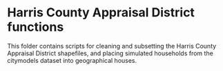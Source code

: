 # Harris County Appraisal District functions
This folder contains scripts for cleaning and subsetting the Harris County Appraisal District shapefiles, and placing simulated households from the citymodels dataset into geographical houses.
